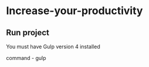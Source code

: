 # Increase-your-productivity

Run project
------------------------------------
You must have Gulp version 4 installed

command - gulp

